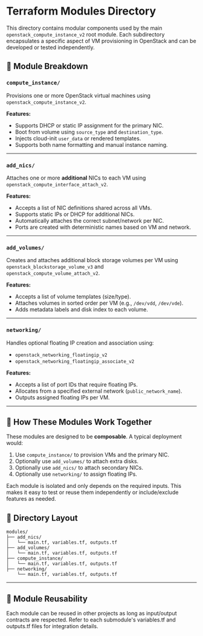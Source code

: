 # Terraform Modules Directory

This directory contains modular components used by the main `openstack_compute_instance_v2` root module. Each subdirectory encapsulates a specific aspect of VM provisioning in OpenStack and can be developed or tested independently.

## 📁 Module Breakdown

### `compute_instance/`

Provisions one or more OpenStack virtual machines using `openstack_compute_instance_v2`.

**Features:**

- Supports DHCP or static IP assignment for the primary NIC.
- Boot from volume using `source_type` and `destination_type`.
- Injects cloud-init `user_data` or rendered templates.
- Supports both name formatting and manual instance naming.

---

### `add_nics/`

Attaches one or more **additional** NICs to each VM using `openstack_compute_interface_attach_v2`.

**Features:**

- Accepts a list of NIC definitions shared across all VMs.
- Supports static IPs or DHCP for additional NICs.
- Automatically attaches the correct subnet/network per NIC.
- Ports are created with deterministic names based on VM and network.

---

### `add_volumes/`

Creates and attaches additional block storage volumes per VM using `openstack_blockstorage_volume_v3` and `openstack_compute_volume_attach_v2`.

**Features:**

- Accepts a list of volume templates (size/type).
- Attaches volumes in sorted order per VM (e.g., `/dev/vdd`, `/dev/vde`).
- Adds metadata labels and disk index to each volume.

---

### `networking/`

Handles optional floating IP creation and association using:

- `openstack_networking_floatingip_v2`
- `openstack_networking_floatingip_associate_v2`

**Features:**

- Accepts a list of port IDs that require floating IPs.
- Allocates from a specified external network (`public_network_name`).
- Outputs assigned floating IPs per VM.

---

## 🧩 How These Modules Work Together

These modules are designed to be **composable**. A typical deployment would:

1. Use `compute_instance/` to provision VMs and the primary NIC.
2. Optionally use `add_volumes/` to attach extra disks.
3. Optionally use `add_nics/` to attach secondary NICs.
4. Optionally use `networking/` to assign floating IPs.

Each module is isolated and only depends on the required inputs. This makes it easy to test or reuse them independently or include/exclude features as needed.

## 📁 Directory Layout

```text
modules/
├── add_nics/
│   └── main.tf, variables.tf, outputs.tf
├── add_volumes/
│   └── main.tf, variables.tf, outputs.tf
├── compute_instance/
│   └── main.tf, variables.tf, outputs.tf
├── networking/
    └── main.tf, variables.tf, outputs.tf
```

---

## 👷 Module Reusability

Each module can be reused in other projects as long as input/output contracts are respected. Refer to each submodule's variables.tf and outputs.tf files for integration details.
